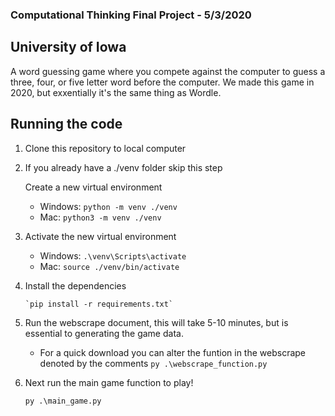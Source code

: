 ### Computational Thinking Final Project - 5/3/2020

## University of Iowa

A word guessing game where you compete against the computer to guess a three, four, or five letter word before the computer.
We made this game in 2020, but exxentially it's the same thing as Wordle.

## Running the code

1.  Clone this repository to local computer

2.  If you already have a ./venv folder skip this step

    Create a new virtual environment

    - Windows: `python -m venv ./venv`
    - Mac: `python3 -m venv ./venv`

3.  Activate the new virtual environment

    - Windows:
      `.\venv\Scripts\activate`
    - Mac:
      `source ./venv/bin/activate`

4.  Install the dependencies

        `pip install -r requirements.txt`

5.  Run the webscrape document, this will take 5-10 minutes, but is essential to generating the game data.

    - For a quick download you can alter the funtion in the webscrape denoted by the comments
      `py .\webscrape_function.py`

6.  Next run the main game function to play!

    `py .\main_game.py`
